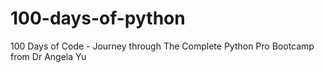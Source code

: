 # 100-days-of-python
100 Days of Code - Journey through The Complete Python Pro Bootcamp from Dr Angela Yu
